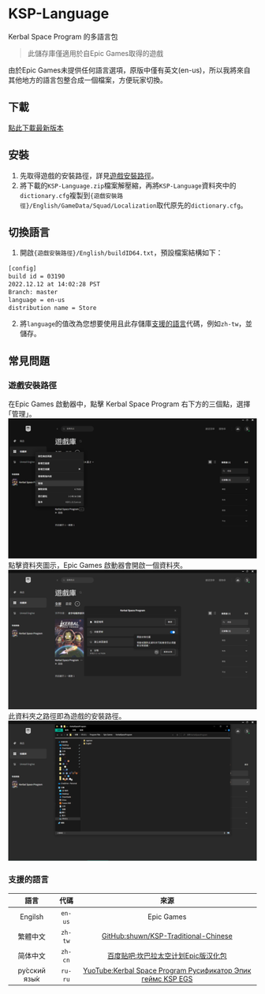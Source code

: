 # KSP-Language
Kerbal Space Program 的多語言包

> 此儲存庫僅適用於自Epic Games取得的遊戲

由於Epic Games未提供任何語言選項，原版中僅有英文(en-us)，所以我將來自其他地方的語言包整合成一個檔案，方便玩家切換。

## 下載
[點此下載最新版本](/releases/latest/download/KSP-Language.zip)

## 安裝
1. 先取得遊戲的安裝路徑，詳見[遊戲安裝路徑](#遊戲安裝路徑)。
2. 將下載的`KSP-Language.zip`檔案解壓縮，再將`KSP-Language`資料夾中的`dictionary.cfg`複製到`{遊戲安裝路徑}/English/GameData/Squad/Localization`取代原先的`dictionary.cfg`。

## 切換語言
1. 開啟`{遊戲安裝路徑}/English/buildID64.txt`，預設檔案結構如下：
```
[config]
build id = 03190
2022.12.12 at 14:02:28 PST
Branch: master
language = en-us
distribution name = Store
```
2. 將`language`的值改為您想要使用且此存儲庫[支援的語言](#支援的語言)代碼，例如`zh-tw`，並儲存。

## 常見問題
### 遊戲安裝路徑
在Epic Games 啟動器中，點擊 Kerbal Space Program 右下方的三個點，選擇｢管理」。
![EpicGamesManageOption.png](/img/EpicGamesManageOption.png)
點擊資料夾圖示，Epic Games 啟動器會開啟一個資料夾。
![EpicGamesManageInstallPath.png](/img/EpicGamesManageInstallPath.png)
此資料夾之路徑即為遊戲的安裝路徑。
![EpicGamesManageOpenInstallPath.png](/img/EpicGamesManageOpenInstallPath.png)

### 支援的語言
|語言|代碼|來源|
|:-:|:-:|:--:|
|Engilsh|`en-us`|Epic Games|
|繁體中文|`zh-tw`|[GitHub:shuwn/KSP-Traditional-Chinese](https://github.com/shuwn/KSP-Traditional-Chinese)|
|简体中文|`zh-cn`|[百度贴吧:坎巴拉太空计划Epic版汉化包](https://tieba.baidu.com/p/8210907618?pid=146522485836&cid=146523873847#146523873847)
|ру́сский язы́к|`ru-ru`|[YuoTube:Kerbal Space Program Русификатор Эпик геймс KSP EGS](https://www.youtube.com/watch?v=dsRnGtr_GGE)|
